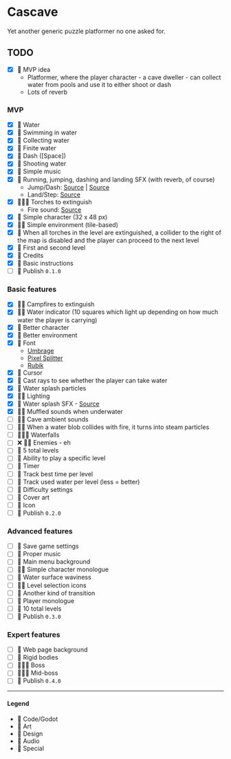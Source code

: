 # Cascave

Yet another generic puzzle platformer no one asked for.

## TODO

- [x] 💚 MVP idea
    - Platformer, where the player character - a cave dweller - can collect water from pools and use it to either shoot
      or dash
    - Lots of reverb

### MVP

- [x] 💙 Water
- [x] 💙 Swimming in water
- [x] 💙 Collecting water
- [x] 💙 Finite water
- [x] 💙 Dash ([Space])
- [x] 💙 Shooting water
- [x] 💛 Simple music
- [x] 💛 Running, jumping, dashing and landing SFX (with reverb, of course)
    - Jump/Dash: [Source](https://www.zapsplat.com/music/male-breathing-fast-panting-panicking-1/)
      | [Source](https://www.zapsplat.com/music/breath-human-scared-fear-018/)
    - Land/Step: [Source](https://www.zapsplat.com/music/a-pair-of-soccer-boots-set-down-on-stones-1/)
- [x] 💙💜💛 Torches to extinguish
  - Fire sound: [Source](https://www.zapsplat.com/music/campfire-flames-burn-and-sizzle-in-wind/)
- [x] 💜 Simple character (32 x 48 px)
- [x] 💙💜 Simple environment (tile-based)
- [x] 💙 When all torches in the level are extinguished, a collider to the right of the map is disabled and the player
  can proceed to the next level
- [x] 💚 First and second level
- [x] 💚 Credits
- [x] 💙 Basic instructions
- [ ] 💟 Publish `0.1.0`

### Basic features

- [x] 💙💜 Campfires to extinguish
- [x] 💙💜 Water indicator (10 squares which light up depending on how much water the player is carrying)
- [x] 💜 Better character
- [x] 💜 Better environment
- [x] 💜 Font
  - [Umbrage](http://www.vicfieger.com/~font/decay.html)
  - [Pixel Splitter](https://www.1001freefonts.com/pixel-splitter.font)
  - [Rubik](https://www.1001freefonts.com/rubik.font)
- [x] 💜 Cursor
- [x] 💙 Cast rays to see whether the player can take water
- [x] 💙 Water splash particles
- [x] 💙💜 Lighting
- [x] 💛 Water splash SFX - [Source](https://www.zapsplat.com/music/2-foot-deep-water-in-bath-splashes-movements/)
- [x] 💙💛 Muffled sounds when underwater
- [ ] 💙💛 Cave ambient sounds
- [ ] 💙💛 When a water blob collides with fire, it turns into steam particles
- [ ] 💙💜💛 Waterfalls
- [ ] ❌ 💙💜 Enemies - eh
- [ ] 💚 5 total levels
- [ ] 💙 Ability to play a specific level
- [ ] 💙 Timer
- [ ] 💙 Track best time per level
- [ ] 💙 Track used water per level (less = better)
- [ ] 💙 Difficulty settings
- [ ] 💜 Cover art
- [ ] 💜 Icon
- [ ] 💟 Publish `0.2.0`

### Advanced features

- [ ] 💙 Save game settings
- [ ] 💛 Proper music
- [ ] 💜 Main menu background
- [ ] 💙💜 Simple character monologue
- [ ] 💙 Water surface waviness
- [ ] 💙💜 Level selection icons
- [ ] 💙 Another kind of transition
- [ ] 💙 Player monologue
- [ ] 💚 10 total levels
- [ ] 💟 Publish `0.3.0`

### Expert features

- [ ] 💜 Web page background
- [ ] 💙 Rigid bodies
- [ ] 💙💜💚 Boss
- [ ] 💙💜💚 Mid-boss
- [ ] 💟 Publish `0.4.0`

---

#### Legend

- 💙 Code/Godot
- 💜 Art
- 💚 Design
- 💛 Audio
- 💟 Special

